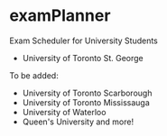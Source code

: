 # examPlanner
Exam Scheduler for University Students
- University of Toronto St. George

To be added:
- University of Toronto Scarborough
- University of Toronto Mississauga
- University of Waterloo
- Queen's University
and more!
